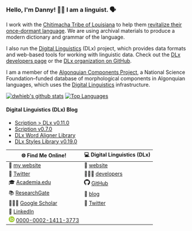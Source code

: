 ### Hello, I'm Danny! 👋🏻 I am a linguist. 🗣

I work with the [Chitimacha Tribe of Louisiana][Chitimacha] to help them [revitalize their once-dormant language][renaissance]. We are using archival materials to produce a modern dictionary and grammar of the language.

I also run the [Digital Linguistics][DLx] (DLx) project, which provides data formats and web-based tools for working with linguistic data. Check out the [DLx developers page][DLx-dev] or the [DLx organization on GitHub][DLx-GitHub].

I am a member of the [Algonquian Components Project][Nisinoon], a National Science Foundation–funded database of morphological components in Algonquian languages, which uses the [Digital Linguistics][DLx] infrastructure.

[![dwhieb's github stats](https://github-readme-stats.vercel.app/api?username=dwhieb&count_private=true&show_icons=true)][GitHub]
[![Top Languages](https://github-readme-stats.vercel.app/api/top-langs/?username=dwhieb&layout=compact)][GitHub]

#### Digital Linguistics (DLx) Blog


- [Scription > DLx v0.11.0](https://medium.com/digital-linguistics/scription-dlx-v0-11-0-8f2222067a2c?source=rss----40d4e45e70ab---4)
- [Scription v0.7.0](https://medium.com/digital-linguistics/scription-v0-7-0-ebe1b65a7b77?source=rss----40d4e45e70ab---4)
- [DLx Word Aligner Library](https://medium.com/digital-linguistics/dlx-word-aligner-library-903111fcabad?source=rss----40d4e45e70ab---4)
- [DLx Styles Library v0.19.0](https://medium.com/digital-linguistics/dlx-styles-library-v0-19-0-30dd37a1c04b?source=rss----40d4e45e70ab---4)

🌐 **Find Me Online!**                                                     | 💻 **Digital Linguistics (DLx)**
--------------------------------------------------------------------------|----------------------------------
🔗 [my website][website]                                                  | 🔗 [website][DLx]
💬 [Twitter][Twitter]                                                     | 👨🏼‍💻 [developers][DLx-dev]
🎓 [Academia.edu][Academia]                                               | <img src="GitHub.png" height="16" width="16"> [GitHub][DLx-GitHub]
📚 [ResearchGate][ResearchGate]                                           | 📝 [blog][DLx-blog]
👨🏼‍🏫 [Google Scholar][Scholar]                                              | 💬 [Twitter][DLx-Twitter]
👔 [LinkedIn][LinkedIn]                                                   |
<img src="ORCID.png" height="16" width="16"> [0000-0002-1411-3773][ORCID] |

<!-- LINKS -->
[Academia]:     https://ualberta.academia.edu/DanielHieber
[Chitimacha]:   https://en.wikipedia.org/wiki/Chitimacha
[DLx]:          https://digitallinguistics.io/
[DLx-blog]:     https://medium.com/digital-linguistics
[DLx-dev]:      https://developer.digitallinguistics.io/
[DLx-GitHub]:   https://github.com/digitallinguistics
[DLx-Twitter]:  https://twitter.com/digitalling
[GitHub]:       https://github.com/dwhieb
[LinkedIn]:     https://www.linkedin.com/in/dwhieb/
[Nisinoon]:     https://nisinoon.net
[ORCID]:        https://orcid.org/0000-0002-1411-3773
[renaissance]:  https://time.com/3975016/chitimacha-language-comeback/
[ResearchGate]: https://www.researchgate.net/profile/Daniel_Hieber
[Scholar]:      https://scholar.google.com/citations?user=szOfkaoAAAAJ&hl=en
[Twitter]:      https://twitter.com/dwhieb
[website]:      https://danielhieber.info/
